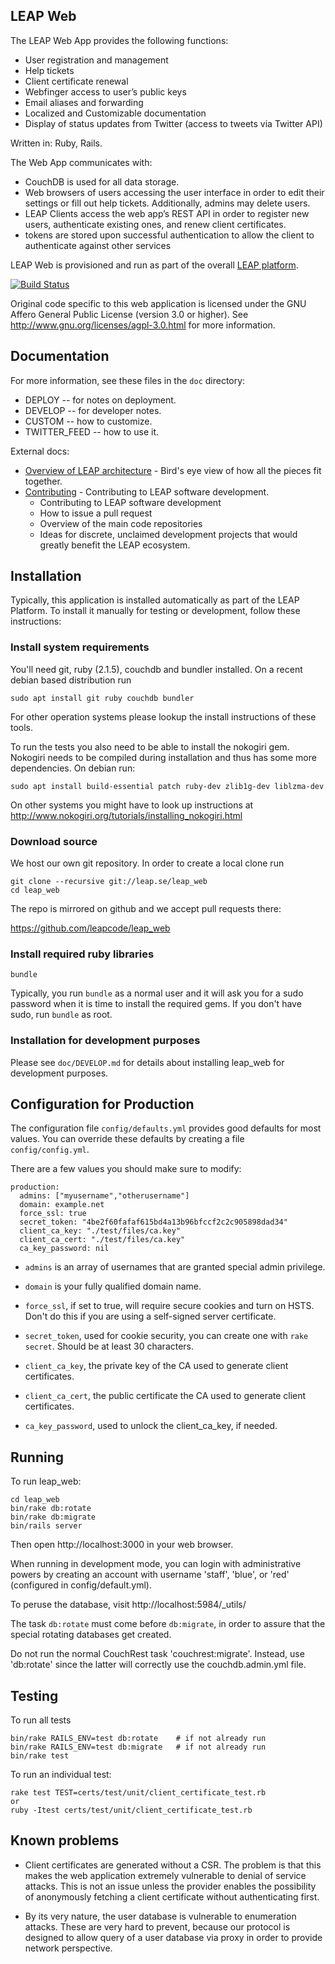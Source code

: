 LEAP Web
---------------------

The LEAP Web App provides the following functions:

* User registration and management
* Help tickets
* Client certificate renewal
* Webfinger access to user’s public keys
* Email aliases and forwarding
* Localized and Customizable documentation
* Display of status updates from Twitter (access to tweets via Twitter API)

Written in: Ruby, Rails.

The Web App communicates with:

* CouchDB is used for all data storage.
* Web browsers of users accessing the user interface in order to edit their settings or fill out help tickets. Additionally, admins may delete users.
* LEAP Clients access the web app’s REST API in order to register new users, authenticate existing ones, and renew client certificates.
* tokens are stored upon successful authentication to allow the client to authenticate against other services

LEAP Web is provisioned and run as part of the overall [LEAP platform](https://leap.se/en/docs/platform).

[![Build Status](https://travis-ci.org/leapcode/leap_web.svg?branch=master)](https://travis-ci.org/leapcode/leap_web)

Original code specific to this web application is licensed under the GNU
Affero General Public License (version 3.0 or higher). See
http://www.gnu.org/licenses/agpl-3.0.html for more information.


Documentation
---------------------------

For more information, see these files in the ``doc`` directory:

* DEPLOY -- for notes on deployment.
* DEVELOP -- for developer notes.
* CUSTOM -- how to customize.
* TWITTER_FEED -- how to use it.

External docs:

* [Overview of LEAP architecture](https://leap.se/en/docs/design/overview) - Bird's eye view of how all the pieces fit together.
* [Contributing](https://leap.se/en/docs/get-involved) - Contributing to LEAP software development.
  * Contributing to LEAP software development
  * How to issue a pull request
  * Overview of the main code repositories
  * Ideas for discrete, unclaimed development projects that would greatly benefit the LEAP ecosystem.

Installation
---------------------------

Typically, this application is installed automatically as part of the
LEAP Platform. To install it manually for testing or development, follow
these instructions:

### Install system requirements

You'll need git, ruby (2.1.5), couchdb and bundler installed.
On a recent debian based distribution run

    sudo apt install git ruby couchdb bundler

For other operation systems please lookup the install instructions of these
tools.

To run the tests you also need to be able to install the nokogiri gem.
Nokogiri needs to be compiled during installation and thus has some more
dependencies. On debian run:

    sudo apt install build-essential patch ruby-dev zlib1g-dev liblzma-dev

On other systems you might have to look up instructions at
  http://www.nokogiri.org/tutorials/installing_nokogiri.html


### Download source

We host our own git repository. In order to create a local clone run

    git clone --recursive git://leap.se/leap_web
    cd leap_web

The repo is mirrored on github and we accept pull requests there:

  https://github.com/leapcode/leap_web

### Install required ruby libraries

    bundle

Typically, you run ``bundle`` as a normal user and it will ask you for a
sudo password when it is time to install the required gems. If you don't
have sudo, run ``bundle`` as root.

### Installation for development purposes

Please see `doc/DEVELOP.md` for details about installing
leap_web for development purposes.

Configuration for Production
----------------------------

The configuration file `config/defaults.yml` provides good defaults for
most values. You can override these defaults by creating a file
`config/config.yml`.

There are a few values you should make sure to modify:

    production:
      admins: ["myusername","otherusername"]
      domain: example.net
      force_ssl: true
      secret_token: "4be2f60fafaf615bd4a13b96bfccf2c2c905898dad34"
      client_ca_key: "./test/files/ca.key"
      client_ca_cert: "./test/files/ca.key"
      ca_key_password: nil

* `admins` is an array of usernames that are granted special admin
   privilege.

* `domain` is your fully qualified domain name.

* `force_ssl`, if set to true, will require secure cookies and turn on
   HSTS. Don't do this if you are using a self-signed server certificate.

* `secret_token`, used for cookie security, you can create one with
  `rake secret`. Should be at least 30 characters.

* `client_ca_key`, the private key of the CA used to generate client
   certificates.

* `client_ca_cert`, the public certificate the CA used to generate client
   certificates.

* `ca_key_password`, used to unlock the client_ca_key, if needed.

Running
-----------------------------

To run leap_web:

    cd leap_web
    bin/rake db:rotate
    bin/rake db:migrate
    bin/rails server

Then open http://localhost:3000 in your web browser.

When running in development mode, you can login with administrative
powers by creating an account with username 'staff', 'blue', or 'red'
(configured in config/default.yml).

To peruse the database, visit http://localhost:5984/_utils/

The task `db:rotate` must come before `db:migrate`, in order to assure that
the special rotating databases get created.

Do not run the normal CouchRest task 'couchrest:migrate'. Instead, use
'db:rotate' since the latter will correctly use the couchdb.admin.yml file.

Testing
--------------------------------

To run all tests

    bin/rake RAILS_ENV=test db:rotate    # if not already run
    bin/rake RAILS_ENV=test db:migrate   # if not already run
    bin/rake test

To run an individual test:

    rake test TEST=certs/test/unit/client_certificate_test.rb
    or
    ruby -Itest certs/test/unit/client_certificate_test.rb

Known problems
---------------------------

* Client certificates are generated without a CSR. The problem is that
  this makes the web application extremely vulnerable to denial of
  service attacks. This is not an issue unless the provider enables the
  possibility of anonymously fetching a client certificate without
  authenticating first.

* By its very nature, the user database is vulnerable to enumeration
  attacks. These are very hard to prevent, because our protocol is
  designed to allow query of a user database via proxy in order to
  provide network perspective.
